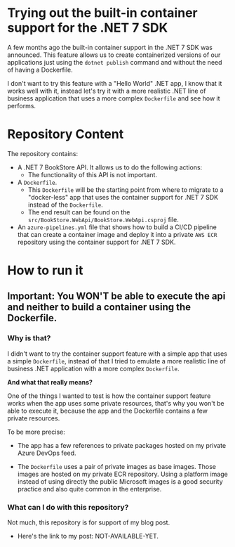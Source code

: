 # **Trying out the built-in container support for the .NET 7 SDK**

A few months ago the built-in container support in the .NET 7 SDK was announced.
This feature allows us to create containerized versions of our applications just using the ``dotnet publish`` command and without the need of having a Dockerfile. 

I don't want to try this feature with a "Hello World" .NET app, I know that it works well with it, instead let's try it with a more realistic .NET line of business application that uses a more complex ``Dockerfile`` and see how it performs.

# **Repository Content**

The repository contains:

- A .NET 7 BookStore API. It allows us to do the following actions:
  - The functionality of this API is not important.
- A ``Dockerfile``. 
  - This ``Dockerfile`` will be the starting point from where to migrate to a "docker-less" app that uses the container support for .NET 7 SDK instead of the ``Dockerfile``.
  - The end result can be found on the ``src/BookStore.WebApi/BookStore.WebApi.csproj`` file.
- An ``azure-pipelines.yml`` file that shows how to build a CI/CD pipeline that can create a container image and deploy it into a private ``AWS ECR`` repository using the container support for .NET 7 SDK.

# **How to run it**

## **Important**: You WON'T be able to execute the api and neither to build a container using the Dockerfile.

### **Why is that?**

I didn't want to try the container support feature with a simple app that uses a simple ``Dockerfile``, instead of that I tried to emulate a more realistic line of business .NET application with a more complex ``Dockerfile``.

**And what that really means?**

One of the things I wanted to test is how the container support feature works when the app uses some private resources, that's why you won't be able to execute it, because the app and the Dockerfile contains a few private resources.

To be more precise:

- The app has a few references to private packages hosted on my private Azure DevOps feed.

- The ``Dockerfile`` uses a pair of private images as base images. Those images are hosted on my private ECR repository.
Using a platform image instead of using directly the public Microsoft images is a good security practice and also quite common in the enterprise.

### **What can I do with this repository?**

Not much, this repository is for support of my blog post.
- Here's the link to my post: NOT-AVAILABLE-YET.
